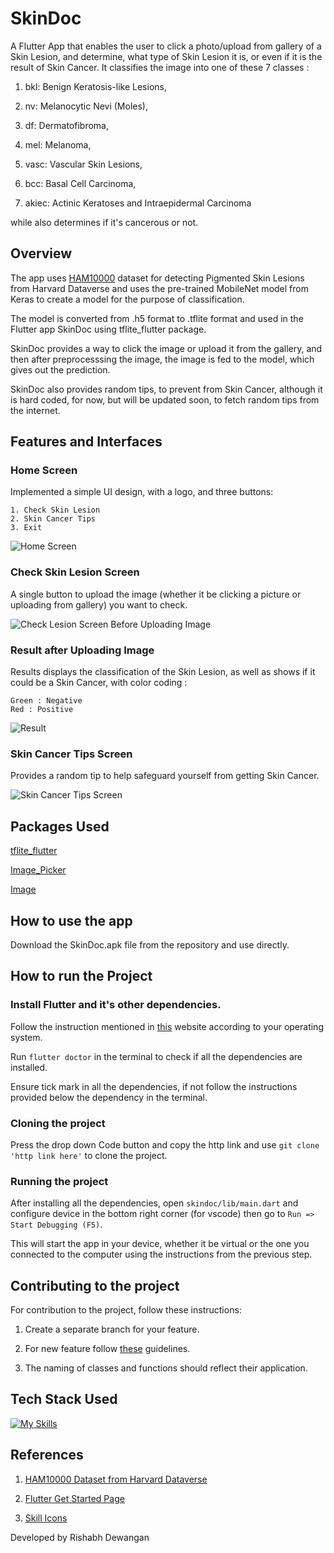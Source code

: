 # SkinDoc
A Flutter App that enables the user to click a photo/upload from gallery of a Skin Lesion, and determine, what type of Skin Lesion it is, or even if it is the result of Skin Cancer.
It classifies the image into one of these 7 classes :

   1. bkl: Benign Keratosis-like Lesions,

   2. nv: Melanocytic Nevi (Moles),

   3. df: Dermatofibroma,
    
   4. mel: Melanoma,
    
   5. vasc: Vascular Skin Lesions,
    
   6. bcc: Basal Cell Carcinoma,
    
   7. akiec: Actinic Keratoses and Intraepidermal Carcinoma

while also determines if it's cancerous or not.

## Overview

The app uses [HAM10000]() dataset for detecting Pigmented Skin Lesions from Harvard Dataverse and uses the pre-trained MobileNet model from Keras to create a model for the purpose of classification.

The model is converted from .h5 format to .tflite format and used in the Flutter app SkinDoc using tflite_flutter package.

SkinDoc provides a way to click the image or upload it from the gallery, and then after preprocesssing the image, the image is fed to the model, which gives out the prediction.

SkinDoc also provides random tips, to prevent from Skin Cancer, although it is hard coded, for now, but will be updated soon, to fetch random tips from the internet.

## Features and Interfaces

### Home Screen

Implemented a simple UI design, with a logo, and three buttons:

    1. Check Skin Lesion
    2. Skin Cancer Tips
    3. Exit

![Home Screen](screenshots/homescreen.png)

### Check Skin Lesion Screen

A single button to upload the image (whether it be clicking a picture or uploading from gallery) you want to check.

![Check Lesion Screen Before Uploading Image](screenshots/checkskinlesion.png)

### Result after Uploading Image

Results displays the classification of the Skin Lesion, as well as shows if it could be a Skin Cancer, with color coding :

    Green : Negative
    Red : Positive

![Result](screenshots/result.png)

### Skin Cancer Tips Screen

Provides a random tip to help safeguard yourself from getting Skin Cancer.

![Skin Cancer Tips Screen](screenshots/skincancertips.png)

## Packages Used

[tflite_flutter](https://pub.dev/packages/tflite_flutter)

[Image_Picker](https://pub.dev/packages/image_picker)

[Image](https://pub.dev/packages/image)

 ## How to use the app

Download the SkinDoc.apk file from the repository and use directly.

## How to run the Project

### Install Flutter and it's other dependencies.

Follow the instruction mentioned in [this](https://docs.flutter.dev/get-started/install) website according to your operating system.

Run <code>flutter doctor</code> in the terminal to check if all the dependencies are installed.

Ensure tick mark in all the dependencies, if not follow the instructions provided below the dependency in the terminal.

### Cloning the project

Press the drop down Code button and copy the http link and use `git clone 'http link here'` to clone the project.

### Running the project

After installing all the dependencies, open `skindoc/lib/main.dart` and configure device in the bottom right corner (for vscode) then go to `Run => Start Debugging (F5)`.

This will start the app in your device, whether it be virtual or the one you connected to the computer using the instructions from the previous step.

## Contributing to the project

For contribution to the project, follow these instructions:

1. Create a separate branch for your feature.

2. For new feature follow [these](https://dart.dev/effective-dart/style) guidelines.

3. The naming of classes and functions should reflect their application.

## Tech Stack Used

[![My Skills](https://skillicons.dev/icons?i=python,dart,flutter&theme=light)](https://skillicons.dev)

## References

1. [HAM10000 Dataset from Harvard Dataverse](https://dataverse.harvard.edu/dataset.xhtml?persistentId=doi:10.7910/DVN/DBW86T)

2. [Flutter Get Started Page](https://docs.flutter.dev/get-started/install)

3. [Skill Icons](https://github.com/tandpfun/skill-icons)



Developed by Rishabh Dewangan
